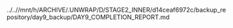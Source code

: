 ../..//mnt/h/ARCHIVE/.UNWRAP/D/STAGE2_INNER/d14ceaf6972c/backup_repository/day9_backup/DAY9_COMPLETION_REPORT.md